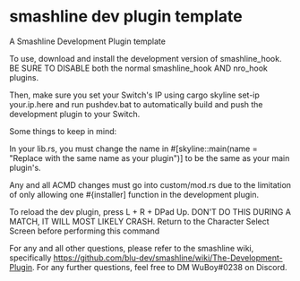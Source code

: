 # smashline dev plugin template

A Smashline Development Plugin template

To use, download and install the development version of smashline_hook. BE SURE TO DISABLE both the normal smashline_hook AND nro_hook plugins.

Then, make sure you set your Switch's IP using cargo skyline set-ip your.ip.here and run pushdev.bat to automatically build and push the development plugin to your Switch.
 
Some things to keep in mind:

In your lib.rs, you must change the name in #[skyline::main(name = "Replace with the same name as your plugin")] to be the same as your main plugin's.

Any and all ACMD changes must go into custom/mod.rs due to the limitation of only allowing one #{installer] function in the development plugin.

To reload the dev plugin, press L + R + DPad Up. DON'T DO THIS DURING A MATCH, IT WILL MOST LIKELY CRASH.
Return to the Character Select Screen before performing this command

For any and all other questions, please refer to the smashline wiki, specifically https://github.com/blu-dev/smashline/wiki/The-Development-Plugin.
For any further questions, feel free to DM WuBoy#0238 on Discord.